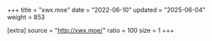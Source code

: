 +++
title = "xwx.moe"
date = "2022-06-10"
updated = "2025-06-04"
weight = 853

[extra]
source = "http://xwx.moe/"
ratio = 100
size = 1
+++
